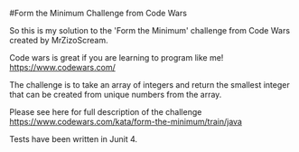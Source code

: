#Form the Minimum Challenge from Code Wars

So this is my solution to the 'Form the Minimum' challenge from Code Wars created by MrZizoScream.

Code wars is great if you are learning to program like me! https://www.codewars.com/

The challenge is to take an array of integers and return the smallest integer that can be created from unique
numbers from the array.

Please see here for full description of the challenge https://www.codewars.com/kata/form-the-minimum/train/java

Tests have been written in Junit 4.